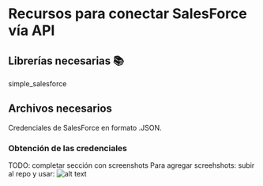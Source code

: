 # Recursos para conectar SalesForce vía API

## Librerías necesarias 📚
<p>simple_salesforce</p>

## Archivos necesarios
<p> Credenciales de SalesForce en formato .JSON.</p>

### Obtención de las credenciales
TODO: completar sección con screenshots
Para agregar screehshots: subir al repo y usar:
![alt text](https://github.com/ZIGLA/salesforce-api/blob/main/[nombre_del_archivo.extension]?raw=true)

### 